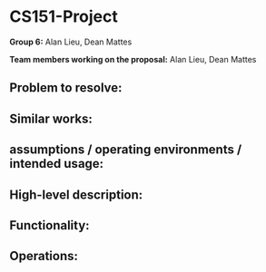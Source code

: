 # CS151-Project

**Group 6:**
  Alan Lieu, Dean Mattes

**Team members working on the proposal:**
  Alan Lieu, Dean Mattes

## Problem to resolve: 

## Similar works:

## assumptions / operating environments / intended usage:

## High-level description: 

## Functionality: 

## Operations: 
